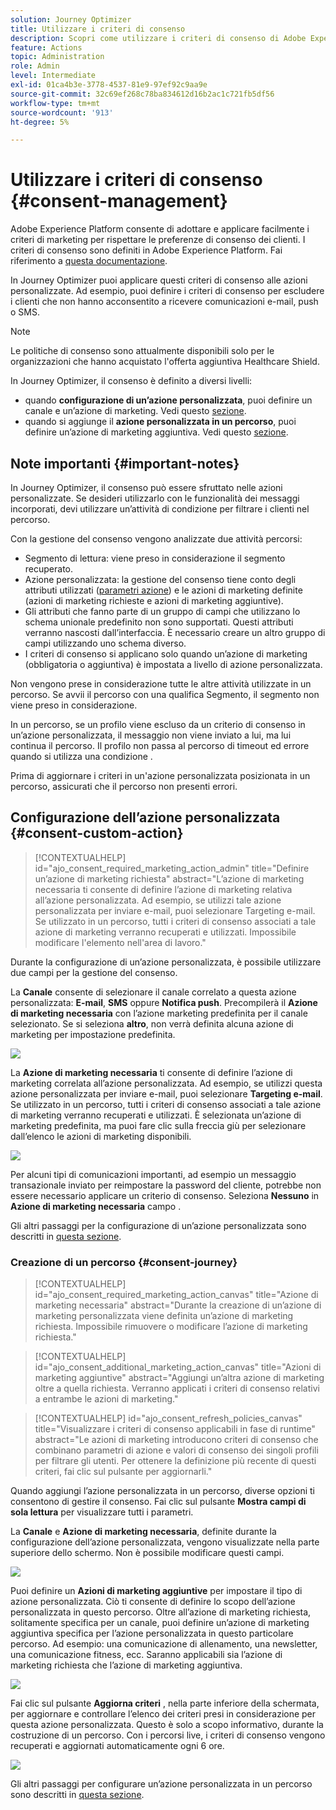 ```yaml
---
solution: Journey Optimizer
title: Utilizzare i criteri di consenso
description: Scopri come utilizzare i criteri di consenso di Adobe Experience Platform
feature: Actions
topic: Administration
role: Admin
level: Intermediate
exl-id: 01ca4b3e-3778-4537-81e9-97ef92c9aa9e
source-git-commit: 32c69ef268c78ba834612d16b2ac1c721fb5df56
workflow-type: tm+mt
source-wordcount: '913'
ht-degree: 5%

---
```


# Utilizzare i criteri di consenso {#consent-management}

Adobe Experience Platform consente di adottare e applicare facilmente i criteri di marketing per rispettare le preferenze di consenso dei clienti. I criteri di consenso sono definiti in Adobe Experience Platform. Fai riferimento a [questa documentazione](https://experienceleague.adobe.com/docs/experience-platform/data-governance/policies/user-guide.html?lang=en#consent-policy).

In Journey Optimizer puoi applicare questi criteri di consenso alle azioni personalizzate. Ad esempio, puoi definire i criteri di consenso per escludere i clienti che non hanno acconsentito a ricevere comunicazioni e-mail, push o SMS.

>[!NOTE]
>
>Le politiche di consenso sono attualmente disponibili solo per le organizzazioni che hanno acquistato l&#39;offerta aggiuntiva Healthcare Shield.

In Journey Optimizer, il consenso è definito a diversi livelli:

* quando **configurazione di un’azione personalizzata**, puoi definire un canale e un’azione di marketing. Vedi questo [sezione](../action/consent.md#consent-custom-action).
* quando si aggiunge il **azione personalizzata in un percorso**, puoi definire un’azione di marketing aggiuntiva. Vedi questo [sezione](../action/consent.md#consent-journey).

## Note importanti {#important-notes}

In Journey Optimizer, il consenso può essere sfruttato nelle azioni personalizzate. Se desideri utilizzarlo con le funzionalità dei messaggi incorporati, devi utilizzare un’attività di condizione per filtrare i clienti nel percorso.

Con la gestione del consenso vengono analizzate due attività percorsi:

* Segmento di lettura: viene preso in considerazione il segmento recuperato.
* Azione personalizzata: la gestione del consenso tiene conto degli attributi utilizzati ([parametri azione](../action/about-custom-action-configuration.md#define-the-message-parameters)) e le azioni di marketing definite (azioni di marketing richieste e azioni di marketing aggiuntive).
* Gli attributi che fanno parte di un gruppo di campi che utilizzano lo schema unionale predefinito non sono supportati. Questi attributi verranno nascosti dall’interfaccia. È necessario creare un altro gruppo di campi utilizzando uno schema diverso.
* I criteri di consenso si applicano solo quando un’azione di marketing (obbligatoria o aggiuntiva) è impostata a livello di azione personalizzata.

Non vengono prese in considerazione tutte le altre attività utilizzate in un percorso. Se avvii il percorso con una qualifica Segmento, il segmento non viene preso in considerazione.

In un percorso, se un profilo viene escluso da un criterio di consenso in un’azione personalizzata, il messaggio non viene inviato a lui, ma lui continua il percorso. Il profilo non passa al percorso di timeout ed errore quando si utilizza una condizione .

Prima di aggiornare i criteri in un&#39;azione personalizzata posizionata in un percorso, assicurati che il percorso non presenti errori.

<!--
There are two types of latency regarding the use of consent policies:

* **User latency**: the delay from the time a profile changes a consent settings to the moment it is applied in Experience Platform. This can take up to 48h. 
* **Consent policy latency**: the delay from the time a consent policy is created or updated to the moment it is applied. This can take up to 6 hours
-->

## Configurazione dell’azione personalizzata {#consent-custom-action}

>[!CONTEXTUALHELP]
>id="ajo_consent_required_marketing_action_admin"
>title="Definire un’azione di marketing richiesta"
>abstract="L’azione di marketing necessaria ti consente di definire l’azione di marketing relativa all’azione personalizzata. Ad esempio, se utilizzi tale azione personalizzata per inviare e-mail, puoi selezionare Targeting e-mail. Se utilizzato in un percorso, tutti i criteri di consenso associati a tale azione di marketing verranno recuperati e utilizzati. Impossibile modificare l&#39;elemento nell&#39;area di lavoro."

Durante la configurazione di un’azione personalizzata, è possibile utilizzare due campi per la gestione del consenso.

La **Canale** consente di selezionare il canale correlato a questa azione personalizzata: **E-mail**, **SMS** oppure **Notifica push**. Precompilerà il **Azione di marketing necessaria** con l’azione marketing predefinita per il canale selezionato. Se si seleziona **altro**, non verrà definita alcuna azione di marketing per impostazione predefinita.

![](assets/consent1.png)

La **Azione di marketing necessaria** ti consente di definire l’azione di marketing correlata all’azione personalizzata. Ad esempio, se utilizzi questa azione personalizzata per inviare e-mail, puoi selezionare **Targeting e-mail**. Se utilizzato in un percorso, tutti i criteri di consenso associati a tale azione di marketing verranno recuperati e utilizzati. È selezionata un’azione di marketing predefinita, ma puoi fare clic sulla freccia giù per selezionare dall’elenco le azioni di marketing disponibili.

![](assets/consent2.png)

Per alcuni tipi di comunicazioni importanti, ad esempio un messaggio transazionale inviato per reimpostare la password del cliente, potrebbe non essere necessario applicare un criterio di consenso. Seleziona **Nessuno** in **Azione di marketing necessaria** campo .

Gli altri passaggi per la configurazione di un’azione personalizzata sono descritti in [questa sezione](../action/about-custom-action-configuration.md#consent-management).

### Creazione di un percorso {#consent-journey}

>[!CONTEXTUALHELP]
>id="ajo_consent_required_marketing_action_canvas"
>title="Azione di marketing necessaria"
>abstract="Durante la creazione di un’azione di marketing personalizzata viene definita un’azione di marketing richiesta. Impossibile rimuovere o modificare l’azione di marketing richiesta."

>[!CONTEXTUALHELP]
>id="ajo_consent_additional_marketing_action_canvas"
>title="Azioni di marketing aggiuntive"
>abstract="Aggiungi un’altra azione di marketing oltre a quella richiesta. Verranno applicati i criteri di consenso relativi a entrambe le azioni di marketing."

>[!CONTEXTUALHELP]
>id="ajo_consent_refresh_policies_canvas"
>title="Visualizzare i criteri di consenso applicabili in fase di runtime"
>abstract="Le azioni di marketing introducono criteri di consenso che combinano parametri di azione e valori di consenso dei singoli profili per filtrare gli utenti. Per ottenere la definizione più recente di questi criteri, fai clic sul pulsante per aggiornarli."

Quando aggiungi l’azione personalizzata in un percorso, diverse opzioni ti consentono di gestire il consenso. Fai clic sul pulsante **Mostra campi di sola lettura** per visualizzare tutti i parametri.

La **Canale** e **Azione di marketing necessaria**, definite durante la configurazione dell’azione personalizzata, vengono visualizzate nella parte superiore dello schermo. Non è possibile modificare questi campi.

![](assets/consent4.png)

Puoi definire un **Azioni di marketing aggiuntive** per impostare il tipo di azione personalizzata. Ciò ti consente di definire lo scopo dell’azione personalizzata in questo percorso. Oltre all’azione di marketing richiesta, solitamente specifica per un canale, puoi definire un’azione di marketing aggiuntiva specifica per l’azione personalizzata in questo particolare percorso. Ad esempio: una comunicazione di allenamento, una newsletter, una comunicazione fitness, ecc. Saranno applicabili sia l’azione di marketing richiesta che l’azione di marketing aggiuntiva.

![](assets/consent3.png)

Fai clic sul pulsante **Aggiorna criteri** , nella parte inferiore della schermata, per aggiornare e controllare l’elenco dei criteri presi in considerazione per questa azione personalizzata. Questo è solo a scopo informativo, durante la costruzione di un percorso. Con i percorsi live, i criteri di consenso vengono recuperati e aggiornati automaticamente ogni 6 ore.

![](assets/consent5.png)

<!--
The following data is taken into account for consent:

* marketing actions and additional marketing actions defined in the custom action
* action parameters defined in the custom action, see this [section](../action/about-custom-action-configuration.md#define-the-message-parameters) 
* attributes used as criteria in a segment when the journey starts with a Read segment, see this [section](../building-journeys/read-segment.md) 

>[!NOTE]
>
>Please note that there can be a latency when updating the list of policies applied, refer to this [this section](../action/consent.md#important-notes).
-->

Gli altri passaggi per configurare un’azione personalizzata in un percorso sono descritti in [questa sezione](../building-journeys/using-custom-actions.md).
